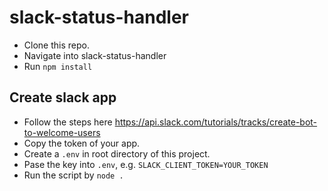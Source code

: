 # slack-status-handler

- Clone this repo.
- Navigate into slack-status-handler
- Run `npm install`

## Create slack app 
- Follow the steps here https://api.slack.com/tutorials/tracks/create-bot-to-welcome-users
- Copy the token of your app.
- Create a `.env` in root directory of this project.
- Pase the key into `.env`, e.g. `SLACK_CLIENT_TOKEN=YOUR_TOKEN`
- Run the script by `node .`
